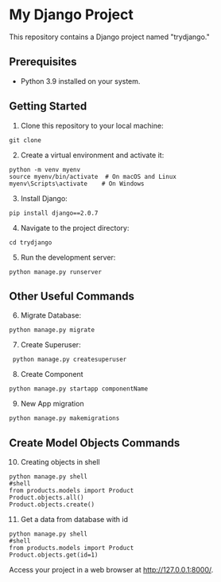 # My Django Project

This repository contains a Django project named "trydjango."

## Prerequisites

- Python 3.9 installed on your system.

## Getting Started

1. Clone this repository to your local machine:

```
git clone
```

2. Create a virtual environment and activate it:

```
python -m venv myenv
source myenv/bin/activate  # On macOS and Linux
myenv\Scripts\activate    # On Windows
```
3. Install Django:
```
pip install django==2.0.7
```
4. Navigate to the project directory:
```
cd trydjango
```
5. Run the development server:
```
python manage.py runserver

```
## Other Useful Commands

6. Migrate Database:
```
python manage.py migrate

```
7. Create Superuser:
```
 python manage.py createsuperuser

```


8. Create Component
```
python manage.py startapp componentName

```

9. New App migration 
```
python manage.py makemigrations

```
## Create Model Objects Commands

10. Creating objects in shell
```
python manage.py shell 
#shell
from products.models import Product
Product.objects.all()
Product.objects.create()

```

11. Get a data from database with id 
```
python manage.py shell 
#shell
from products.models import Product
Product.objects.get(id=1)

```

Access your project in a web browser at http://127.0.0.1:8000/.



